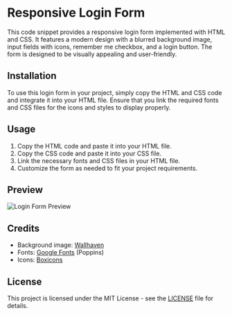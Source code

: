 # Responsive Login Form

This code snippet provides a responsive login form implemented with HTML and CSS. It features a modern design with a blurred background image, input fields with icons, remember me checkbox, and a login button. The form is designed to be visually appealing and user-friendly.

## Installation

To use this login form in your project, simply copy the HTML and CSS code and integrate it into your HTML file. Ensure that you link the required fonts and CSS files for the icons and styles to display properly.

## Usage

1. Copy the HTML code and paste it into your HTML file.
2. Copy the CSS code and paste it into your CSS file.
3. Link the necessary fonts and CSS files in your HTML file.
4. Customize the form as needed to fit your project requirements.

## Preview

![Login Form Preview](screenshot.png)

## Credits

- Background image: [Wallhaven](https://wallhaven.cc/w/6dgyvq)
- Fonts: [Google Fonts](https://fonts.google.com/) (Poppins)
- Icons: [Boxicons](https://boxicons.com/)

## License

This project is licensed under the MIT License - see the [LICENSE](LICENSE) file for details.
